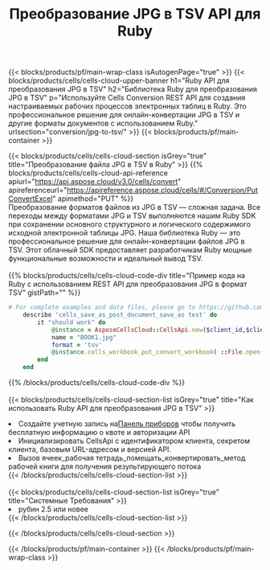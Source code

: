 ﻿---
title:  Преобразование JPG в TSV API для Ruby
description:  Использование Aspose.Cells Cloud SDK для Ruby для преобразования файла формата JPG в файл формата TSV.
url: /ru/ruby/conversion/jpg-to-tsv/
---
{{< blocks/products/pf/main-wrap-class isAutogenPage="true" >}}
{{< blocks/products/cells/cells-cloud-upper-banner h1="Ruby API для преобразования JPG в TSV" h2="Библиотека Ruby для преобразования JPG в TSV" p="Используйте Cells Conversion REST API для создания настраиваемых рабочих процессов электронных таблиц в Ruby. Это профессиональное решение для онлайн-конвертации JPG в TSV и другие форматы документов с использованием Ruby." urlsection="conversion/jpg-to-tsv/" >}}
{{< blocks/products/pf/main-container >}}

{{< blocks/products/cells/cells-cloud-section isGrey="true" title="Преобразование файла JPG в TSV в Ruby" >}}
{{% blocks/products/cells/cells-cloud-api-reference apiurl="https://api.aspose.cloud/v3.0/cells/convert" apireferenceurl="https://apireference.aspose.cloud/cells/#/Conversion/PutConvertExcel" apimethod="PUT" %}}
<br/>
Преобразование форматов файлов из JPG в TSV — сложная задача. Все переходы между форматами JPG и TSV выполняются нашим Ruby SDK при сохранении основного структурного и логического содержимого исходной электронной таблицы JPG. Наша библиотека Ruby — это профессиональное решение для онлайн-конвертации файлов JPG в TSV. Этот облачный SDK предоставляет разработчикам Ruby мощные функциональные возможности и идеальный вывод TSV.
<br/>
<br/>
{{% blocks/products/cells/cells-cloud-code-div title="Пример кода на Ruby с использованием REST API для преобразования JPG в формат TSV" gistPath="" %}}
 
```ruby
# For complete examples and data files, please go to https://github.com/aspose-cells-cloud/aspose-cells-cloud-ruby/
    describe 'cells_save_as_post_document_save_as test' do
        it "should work" do
            @instance = AsposeCellsCloud::CellsApi.new($client_id,$client_secret,"v3.0","https://api.aspose.cloud/")
            name = "BOOK1.jpg"
            format = 'tsv'
            @instance.cells_workbook_put_convert_workbook( ::File.open(File.expand_path("data/"+name),"r")  {|io| io.read(io.size) },{:format=>format})     
        end
    end
```
 
{{% /blocks/products/cells/cells-cloud-code-div %}}
<br/>
<br/>
{{< blocks/products/cells/cells-cloud-section-list isGrey="true" title="Как использовать Ruby API для преобразования JPG в TSV" >}}
<li> Создайте учетную запись на<a href="https://dashboard.aspose.cloud/">Панель приборов</a> чтобы получить бесплатную информацию о квоте и авторизации API</li>
<li>Инициализировать CellsApi с идентификатором клиента, секретом клиента, базовым URL-адресом и версией API.</li>
<li>Вызов ячеек_рабочая тетрадь_помещать_конвертировать_метод рабочей книги для получения результирующего потока</li>
{{< /blocks/products/cells/cells-cloud-section-list >}}
<br/>
<br/>
{{< blocks/products/cells/cells-cloud-section-list isGrey="true" title="Системные Требования" >}}
<li>рубин 2.5 или новее</li>
{{< /blocks/products/cells/cells-cloud-section-list >}}

{{< /blocks/products/cells/cells-cloud-section >}}

{{< /blocks/products/pf/main-container >}}
{{< /blocks/products/pf/main-wrap-class >}}
